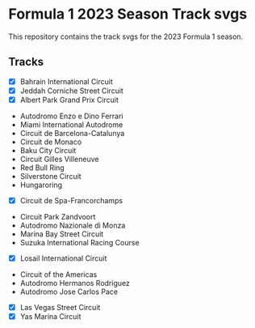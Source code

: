# Formula 1 2023 Season Track svgs

This repository contains the track svgs for the 2023 Formula 1 season.

## Tracks

- [x] Bahrain International Circuit
- [x] Jeddah Corniche Street Circuit
- [x] Albert Park Grand Prix Circuit
- Autodromo Enzo e Dino Ferrari
- Miami International Autodrome
- Circuit de Barcelona-Catalunya
- Circuit de Monaco
- Baku City Circuit
- Circuit Gilles Villeneuve
- Red Bull Ring
- Silverstone Circuit
- Hungaroring
- [x] Circuit de Spa-Francorchamps
- Circuit Park Zandvoort
- Autodromo Nazionale di Monza
- Marina Bay Street Circuit
- Suzuka International Racing Course
- [x] Losail International Circuit
- Circuit of the Americas
- Autodromo Hermanos Rodriguez
- Autodromo Jose Carlos Pace
- [x] Las Vegas Street Circuit
- [x] Yas Marina Circuit
